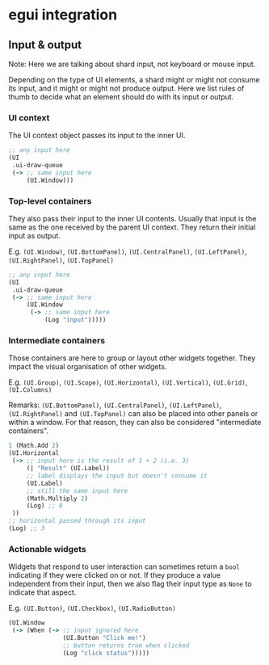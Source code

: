 # egui integration

## Input & output

Note: Here we are talking about shard input, not keyboard or mouse input.

Depending on the type of UI elements, a shard might or might not consume its input, and it might or might not produce output.
Here we list rules of thumb to decide what an element should do with its input or output.

### UI context

The UI context object passes its input to the inner UI.

```clj
;; any input here
(UI
 .ui-draw-queue
 (-> ;; same input here
     (UI.Window)))
```

### Top-level containers

They also pass their input to the inner UI contents. Usually that input is the same as the one received by the parent UI context.
They return their initial input as output.

E.g. `(UI.Window)`, `(UI.BottomPanel)`, `(UI.CentralPanel)`, `(UI.LeftPanel)`, `(UI.RightPanel)`, `(UI.TopPanel)`

```clj
;; any input here
(UI
 .ui-draw-queue
 (-> ;; same input here
     (UI.Window
      (-> ;; same input here
          (Log "input")))))
```

### Intermediate containers

Those containers are here to group or layout other widgets together. They impact the visual organisation of other widgets.

E.g. `(UI.Group)`, `(UI.Scope)`, `(UI.Horizontal)`, `(UI.Vertical)`, `(UI.Grid)`, `(UI.Columns)`

Remarks: `(UI.BottomPanel)`, `(UI.CentralPanel)`, `(UI.LeftPanel)`, `(UI.RightPanel)` and `(UI.TopPanel)` can also be placed into other panels or within a window. For that reason, they can also be considered "intermediate containers".

```clj
1 (Math.Add 2)
(UI.Horizontal
 (-> ;; input here is the result of 1 + 2 (i.e. 3)
     (| "Result" (UI.Label))
     ;; label displays the input but doesn't consume it
     (UI.Label)
     ;; still the same input here
     (Math.Multiply 2)
     (Log) ;; 6
 ))
;; horizontal passed through its input
(Log) ;; 3
```

### Actionable widgets

Widgets that respond to user interaction can sometimes return a `bool` indicating if they were clicked on or not. If they produce a value independent from their input, then we also flag their input type as `None` to indicate that aspect.

E.g. `(UI.Button)`, `(UI.Checkbox)`, `(UI.RadioButton)`

```clj
(UI.Window
 (-> (When (-> ;; input ignored here
               (UI.Button "Click me!")
               ;; button returns true when clicked
               (Log "click status")))))
```
